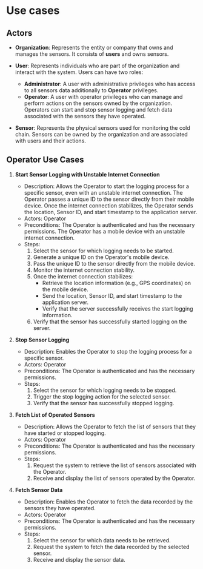 # Use cases

## Actors

- **Organization**: Represents the entity or company that owns and manages the sensors. It consists of **users** and owns sensors.

- **User**: Represents individuals who are part of the organization and interact with the system. Users can have two roles:
    - **Administrator**: A user with administrative privileges who has access to all sensors data additionally to **Operator** privileges.
    - **Operator**: A user with operator privileges who can manage and perform actions on the sensors owned by the organization. Operators can start and stop sensor logging and fetch data associated with the sensors they have operated.

- **Sensor**: Represents the physical sensors used for monitoring the cold chain. Sensors can be owned by the organization and are associated with users and their actions.

## Operator Use Cases

1. **Start Sensor Logging with Unstable Internet Connection**
    - Description: Allows the Operator to start the logging process for a specific sensor, even with an unstable internet connection. The Operator passes a unique ID to the sensor directly from their mobile device. Once the internet connection stabilizes, the Operator sends the location, Sensor ID, and start timestamp to the application server.
    - Actors: Operator
    - Preconditions: The Operator is authenticated and has the necessary permissions. The Operator has a mobile device with an unstable internet connection.
    - Steps:
        1. Select the sensor for which logging needs to be started.
        2. Generate a unique ID on the Operator's mobile device.
        3. Pass the unique ID to the sensor directly from the mobile device.
        4. Monitor the internet connection stability.
        5. Once the internet connection stabilizes:
            - Retrieve the location information (e.g., GPS coordinates) on the mobile device.
            - Send the location, Sensor ID, and start timestamp to the application server.
            - Verify that the server successfully receives the start logging information.
        6. Verify that the sensor has successfully started logging on the server.

2. **Stop Sensor Logging**
    - Description: Enables the Operator to stop the logging process for a specific sensor.
    - Actors: Operator
    - Preconditions: The Operator is authenticated and has the necessary permissions.
    - Steps:
        1. Select the sensor for which logging needs to be stopped.
        2. Trigger the stop logging action for the selected sensor.
        3. Verify that the sensor has successfully stopped logging.

3. **Fetch List of Operated Sensors**
    - Description: Allows the Operator to fetch the list of sensors that they have started or stopped logging.
    - Actors: Operator
    - Preconditions: The Operator is authenticated and has the necessary permissions.
    - Steps:
        1. Request the system to retrieve the list of sensors associated with the Operator.
        2. Receive and display the list of sensors operated by the Operator.

4. **Fetch Sensor Data**
    - Description: Enables the Operator to fetch the data recorded by the sensors they have operated.
    - Actors: Operator
    - Preconditions: The Operator is authenticated and has the necessary permissions.
    - Steps:
        1. Select the sensor for which data needs to be retrieved.
        2. Request the system to fetch the data recorded by the selected sensor.
        3. Receive and display the sensor data.
